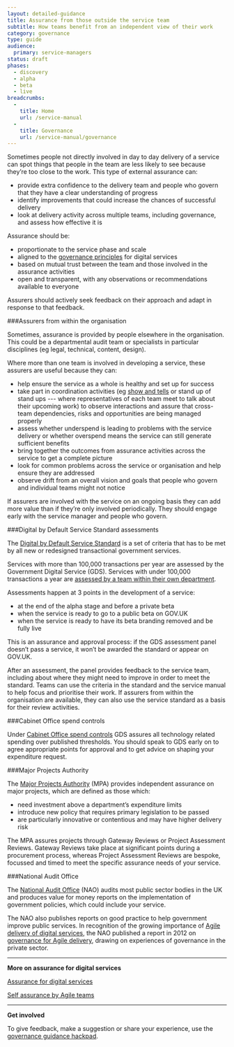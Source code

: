 ```yaml
---
layout: detailed-guidance
title: Assurance from those outside the service team
subtitle: How teams benefit from an independent view of their work
category: governance
type: guide
audience:
  primary: service-managers
status: draft
phases:
  - discovery
  - alpha
  - beta
  - live
breadcrumbs:
  -
    title: Home
    url: /service-manual
  -
    title: Governance
    url: /service-manual/governance
---
```


Sometimes people not directly involved in day to day delivery of a service can spot things that people in the team are less likely to see because they’re too close to the work. This type of external assurance can:

+ provide extra confidence to the delivery team and people who govern that they have a clear understanding of progress
+ identify improvements that could increase the chances of successful delivery
+ look at delivery activity across multiple teams, including governance, and assess how effective it is

Assurance should be:

+ proportionate to the service phase and scale
+ aligned to the [governance principles](/service-manual/governance/governance-principles) for digital services
+ based on mutual trust between the team and those involved in the assurance activities
+ open and transparent, with any observations or recommendations available to everyone

Assurers should actively seek feedback on their approach and adapt in response to that feedback.

###Assurers from within the organisation

Sometimes, assurance is provided by people elsewhere in the organisation. This could be a departmental audit team or specialists in particular disciplines (eg legal, technical, content, design).

Where more than one team is involved in developing a service, these assurers are useful because they can:

+ help ensure the service as a whole is healthy and set up for success
+ take part in coordination activities (eg [show and tells](/service-manual/governance/what-to-expect-from-the-show-and-tell) or stand up of stand ups --- where representatives of each team meet to talk about their upcoming work) to observe interactions and assure that cross-team dependencies, risks and opportunities are being managed properly
+ assess whether underspend is leading to problems with the service delivery or whether overspend means the service can still generate sufficient benefits
+ bring together the outcomes from assurance activities across the service to get a complete picture
+ look for common problems across the service or organisation and help ensure they are addressed
+ observe drift from an overall vision and goals that people who govern and individual teams might not notice

If assurers are involved with the service on an ongoing basis they can add more value than if they’re only involved periodically. They should engage early with the service manager and people who govern.


###Digital by Default Service Standard assessments

The [Digital by Default Service Standard](/service-manual/digital-by-default) is a set of criteria that has to be met by all new or redesigned transactional government services. 

Services with more than 100,000 transactions per year are assessed by the Government Digital Service (GDS). Services with under 100,000 transactions a year are [assessed by a team within their own department](/service-manual/digital-by-default/self-certification). 

Assessments happen at 3 points in the development of a service: 

+ at the end of the alpha stage and before a private beta
+ when the service is ready to go to a public beta on GOV.UK
+ when the service is ready to have its beta branding removed and be fully live  

This is an assurance and approval process: if the GDS assessment panel doesn’t pass a service, it won’t be awarded the standard or appear on GOV.UK.

After an assessment, the panel provides feedback to the service team, including about where they might need to improve in order to meet the standard. Teams can use the criteria in the standard and the service manual to help focus and prioritise their work. If assurers from within the organisation are available, they can also use the service standard as a basis for their review activities.

###Cabinet Office spend controls

Under [Cabinet Office spend controls](/service-manual/technology/spending-controls) GDS assures all technology related spending over published thresholds. You should speak to GDS early on to agree appropriate points for approval and to get advice on shaping your expenditure request. 

###Major Projects Authority

The [Major Projects Authority](https://www.gov.uk/government/groups/major-projects-authority) (MPA)
 provides independent assurance on major projects, which are defined as those which:

+ need investment above a department’s expenditure limits
+ introduce new policy that requires primary legislation to be passed
+ are particularly innovative or contentious and may have higher delivery risk

The MPA assures projects through Gateway Reviews or Project Assessment Reviews. Gateway Reviews take place at significant points during a procurement process, whereas Project Assessment Reviews are bespoke, focussed and timed to meet the specific assurance needs of your service. 

###National Audit Office

The [National Audit Office](http://www.nao.org.uk/) (NAO) audits most public sector bodies in the UK and produces value for money reports on the implementation of government policies, which could include your service.

The NAO also publishes reports on good practice to help government improve public services. In recognition of the growing importance of [Agile delivery of digital services](/service-manual/agile/index), the NAO published a report in 2012 on [governance for Agile delivery](http://www.nao.org.uk/report/governance-for-agile-delivery-4/), drawing on experiences of governance in the private sector.

<hr>

**More on assurance for digital services**

[Assurance for digital services](/service-manual/governance/assurance-for-digital-services)

[Self assurance by Agile teams](/service-manual/governance/self-assurance-by-agile-teams)

<hr>

**Get involved**

To give feedback, make a suggestion or share your experience, use the [governance guidance hackpad](https://gds-governance-guidance.hackpad.com/Assurance-from-those-outside-the-service-team-zwguLoCe2ci).


